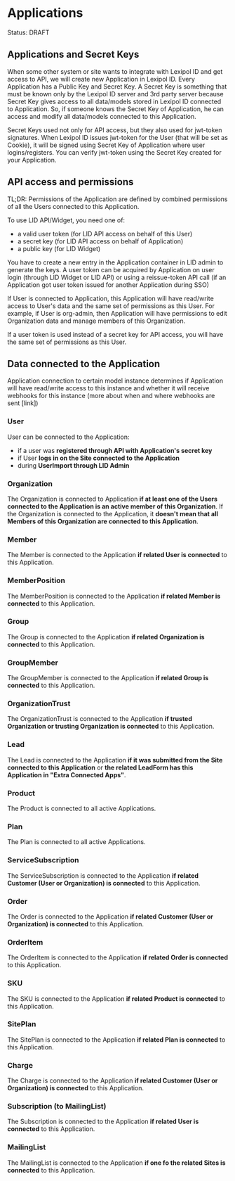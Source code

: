 # Applications
Status: DRAFT

## Applications and Secret Keys
When some other system or site wants to integrate with Lexipol ID and 
get access to API, we will create new Application in Lexipol ID. 
Every Application has a Public Key and Secret Key. 
A Secret Key is something that must be known only by the Lexipol ID server and 
3rd party server because Secret Key gives access to all data/models stored in
Lexipol ID connected to Application. So, if someone knows the Secret Key 
of Application, he can access and modify all data/models connected 
to this Application. 

Secret Keys used not only for API access, but they also used for jwt-token 
signatures. When Lexipol ID issues jwt-token for the User 
(that will be set as Cookie), it will be signed using Secret Key of 
Application where user logins/registers. You can verify jwt-token using 
the Secret Key created for your Application.

## API access and permissions
TL;DR: Permissions of the Application are defined by combined permissions 
of all the Users connected to this Application.

To use LID API/Widget, you need one of:
* a valid user token (for LID API access on behalf of this User)
* a secret key (for LID API access on behalf of Application)
* a public key (for LID Widget)

You have to create a new entry in the Application container in LID 
admin to generate the keys.
A user token can be acquired by Application on user login 
(through LID Widget or LID API) or using a reissue-token API call 
(if an Application got user token issued for another Application during SSO)

If User is connected to Application, this Application will have read/write 
access to User's data and the same set of permissions as this User. 
For example, if User is org-admin, then Application will have permissions 
to edit Organization data and manage members of this Organization.

If a user token is used instead of a secret key for API access, 
you will have the same set of permissions as this User.  

## Data connected to the Application
Application connection to certain model instance determines if Application 
will have read/write access to this instance and whether it will receive
webhooks for this instance (more about when and where webhooks are sent [link])

### User
User can be connected to the Application:
- if a user was **registered through API with Application's secret key**
- if User **logs in on the Site connected to the Application**
- during **UserImport through LID Admin**

### Organization
The Organization is connected to Application **if at least one of the Users 
connected to the Application is an active member of this Organization**.
If the Organization is connected to the Application, it **doesn't mean that all
Members of this Organization are connected to this Application**.

### Member
The Member is connected to the Application **if related User is connected** 
to this Application.

### MemberPosition
The MemberPosition is connected to the Application **if related Member 
is connected** to this Application.

### Group
The Group is connected to the Application **if related Organization 
is connected** to this Application.

### GroupMember
The GroupMember is connected to the Application **if related Group 
is connected** to this Application.

### OrganizationTrust
The OrganizationTrust is connected to the Application **if trusted Organization
or trusting Organization is connected** to this Application.

### Lead
The Lead is connected to the Application **if it was submitted from the Site
connected to this Application** or **the related LeadForm has this Application
in "Extra Connected Apps"**.

### Product
The Product is connected to all active Applications.

### Plan
The Plan is connected to all active Applications.

### ServiceSubscription
The ServiceSubscription is connected to the Application **if related Customer 
(User or Organization) is connected** to this Application.

### Order
The Order is connected to the Application **if related Customer (User
or Organization) is connected** to this Application.

### OrderItem
The OrderItem is connected to the Application **if related Order is connected** 
to this Application.

### SKU
The SKU is connected to the Application **if related Product is connected** 
to this Application.

### SitePlan
The SitePlan is connected to the Application **if related Plan is connected** 
to this Application.

### Charge
The Charge is connected to the Application **if related Customer (User
or Organization) is connected** to this Application.

### Subscription (to MailingList)
The Subscription is connected to the Application **if related User 
is connected** to this Application.

### MailingList
The MailingList is connected to the Application **if one fo the related Sites 
is connected** to this Application.
